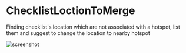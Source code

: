# ChecklistLoctionToMerge

Finding checklist's location which are not associated with a hotspot, list them and suggest to change the location to nearby hotspot


![screenshot](https://zoziologie.raphaelnussbaumer.com/wp-content/uploads/2018/02/Capture_3.png)
